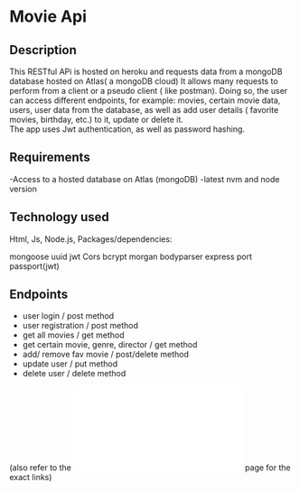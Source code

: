 # Movie Api

## Description
This RESTful APi is hosted on heroku and requests data from a mongoDB database hosted on Atlas( a mongoDB cloud)
It allows many requests to perform from a client or a pseudo client ( like postman).
Doing so, the user can access different endpoints, for example:  movies, certain movie data, users, user data from the database, as well as add user details ( favorite movies, birthday, etc.) to it, update or delete it.  
The app uses Jwt authentication, as well as password hashing.



## Requirements
-Access to a hosted database on Atlas (mongoDB)
-latest nvm and node version 


## Technology used

Html, Js, Node.js, 
Packages/dependencies: 

mongoose
uuid
jwt
Cors
bcrypt
morgan
bodyparser
express
port
passport(jwt)

## Endpoints
 
- user login / post method
- user registration / post method
- get all movies / get method
- get certain movie, genre, director / get method
- add/ remove fav movie / post/delete method
- update user / put method
- delete user  / delete method

 (also refer to the ![alt text](documentation.html)  page for the exact links)



